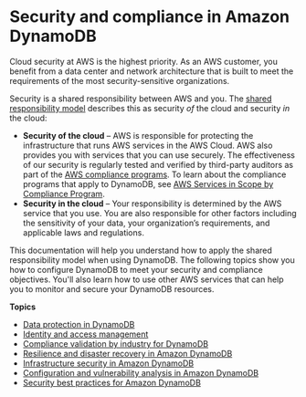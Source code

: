# Security and compliance in Amazon DynamoDB<a name="security"></a>

Cloud security at AWS is the highest priority\. As an AWS customer, you benefit from a data center and network architecture that is built to meet the requirements of the most security\-sensitive organizations\.

Security is a shared responsibility between AWS and you\. The [shared responsibility model](https://aws.amazon.com/compliance/shared-responsibility-model/) describes this as security *of* the cloud and security *in* the cloud:
+ **Security of the cloud** – AWS is responsible for protecting the infrastructure that runs AWS services in the AWS Cloud\. AWS also provides you with services that you can use securely\. The effectiveness of our security is regularly tested and verified by third\-party auditors as part of the [AWS compliance programs](https://aws.amazon.com/compliance/programs/)\. To learn about the compliance programs that apply to DynamoDB, see [AWS Services in Scope by Compliance Program](https://aws.amazon.com/compliance/services-in-scope/)\.
+ **Security in the cloud** – Your responsibility is determined by the AWS service that you use\. You are also responsible for other factors including the sensitivity of your data, your organization’s requirements, and applicable laws and regulations\.

This documentation will help you understand how to apply the shared responsibility model when using DynamoDB\. The following topics show you how to configure DynamoDB to meet your security and compliance objectives\. You'll also learn how to use other AWS services that can help you to monitor and secure your DynamoDB resources\.

**Topics**
+ [Data protection in DynamoDB](data-protection.md)
+ [Identity and access management](identity-and-access-mgmt.md)
+ [Compliance validation by industry for DynamoDB](Compliance.md)
+ [Resilience and disaster recovery in Amazon DynamoDB](disaster-recovery-resiliency.md)
+ [Infrastructure security in Amazon DynamoDB](network-isolation.md)
+ [Configuration and vulnerability analysis in Amazon DynamoDB](configuration-vulnerability.md)
+ [Security best practices for Amazon DynamoDB](best-practices-security.md)